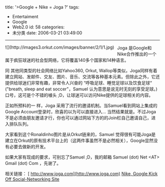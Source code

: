 title: '>Google + Nike = Joga ?'
tags:
  - Entertaiment
  - Google
  - Web2.0
id: 58
categories:
  - 未分类
date: 2006-03-21 03:49:00
---

><!-- img is from joga.com -->
<div style="float: left; margin-right: 10px; margin-bottom: 10px">![](http://images3.orkut.com/images/banner/2/1/1.jpg)</div>
Joga 是Google和Nike合作推出的一个属于疯狂球迷的社会型网络，它将覆盖140多个国家和14种语言。

同 其他同类型的社会网络比如Yahoo360, Orkut, Wallop等类似，Joga同样有着建立网站、发邮件、交友、图片、音乐、交流等各种基本元素。但除此之外，它还提供给球迷们非常有趣，非常令人兴奋的 “呼吸足球、睡觉足球以及饮食足球“ ("breath, sleep and eat soccer"，Samuel 认为意思是说无时无刻的享受足球。) 口号，这可是个不错的噱头 ;D，让球迷可以访问Nike提供的足球相关的内容。

正如所预料的一 样，Joga 采用了流行的邀请机制。当Samuel看到网站上集成的Google Account登录时，欣喜的以为可以直接进入... 当然结果就是$%#@%$。不过Joga不是必须由朋友邀请才行，你也可以通过网站下方的的Join栏自己邀请自己，进入排队队列。

大家看到这个Ronaldinho图片是从Orkut链来的，Samuel 觉得很有可能Joga是建立在Orkut的原有技术平台上的（这两件事虽然不是必然相关），Google显然没有必要去做新的开发。

如果大家有现成的要求，可别忘了Samuel ;D，我的邮箱 Samuel (dot) Net &lt;AT&gt; Gmail (dot) Com ，先谢了。

相关链接：
[ http://www.joga.com](http://www.joga.com)
[Nike, Google Kick Off Social-Networking Site](http://www.businessweek.com/technology/content/mar2006/tc20060320_591107.htm)